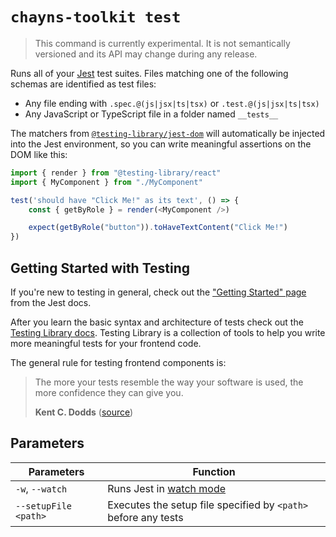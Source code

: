 # `chayns-toolkit test`

> This command is currently experimental. It is not semantically versioned and
> its API may change during any release.

Runs all of your [Jest](https://jestjs.io/) test suites. Files matching one of
the following schemas are identified as test files:

-   Any file ending with `.spec.@(js|jsx|ts|tsx)` or `.test.@(js|jsx|ts|tsx)`
-   Any JavaScript or TypeScript file in a folder named `__tests__`

The matchers from
[`@testing-library/jest-dom`](https://testing-library.com/docs/dom-testing-library/intro/)
will automatically be injected into the Jest environment, so you can write
meaningful assertions on the DOM like this:

```ts
import { render } from "@testing-library/react"
import { MyComponent } from "./MyComponent"

test('should have "Click Me!" as its text', () => {
    const { getByRole } = render(<MyComponent />)

    expect(getByRole("button")).toHaveTextContent("Click Me!")
})
```

## Getting Started with Testing

If you're new to testing in general, check out the
["Getting Started" page](https://jestjs.io/docs/getting-started) from the Jest
docs.

After you learn the basic syntax and architecture of tests check out the
[Testing Library docs](https://testing-library.com/docs/). Testing Library is a
collection of tools to help you write more meaningful tests for your frontend
code.

The general rule for testing frontend components is:

> The more your tests resemble the way your software is used, the more
> confidence they can give you.
>
> **Kent C. Dodds**
> ([source](https://twitter.com/kentcdodds/status/977018512689455106))

## Parameters

| Parameters           | Function                                                       |
| -------------------- | -------------------------------------------------------------- |
| `-w`, `--watch`      | Runs Jest in [watch mode](https://jestjs.io/docs/cli#--watch)  |
| `--setupFile <path>` | Executes the setup file specified by `<path>` before any tests |
